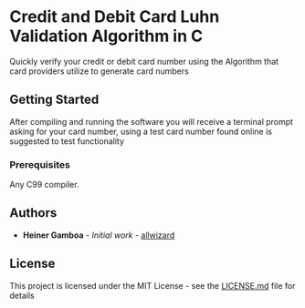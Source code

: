 # Credit and Debit Card Luhn Validation Algorithm in C

Quickly verify your credit or debit card number using the Algorithm that card providers utilize to generate card numbers

## Getting Started

After compiling and running the software you will receive a terminal prompt asking for your card number, using a test card number found online is suggested to test functionality

### Prerequisites

Any C99 compiler.


## Authors

* **Heiner Gamboa** - *Initial work* - [allwizard](https://github.com/allwizard)

## License

This project is licensed under the MIT License - see the [LICENSE.md](LICENSE.md) file for details
